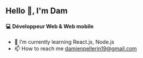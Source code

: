  ## Hello 👋, I'm Dam
	
 #### 💻 Développeur Web & Web mobile

+ 🌱 I’m currently learning React.js, Node.js
+ 📫 How to reach me damienpellerin19@gmail.com
<!--
**DamienPellerin/DamienPellerin** is a ✨ _special_ ✨ repository because its `README.md` (this file) appears on your GitHub profile.

Here are some ideas to get you started:

- 🔭 I’m currently working on ...
- 🌱 I’m currently learning ...
- 👯 I’m looking to collaborate on ...
- 🤔 I’m looking for help with ...
- 💬 Ask me about ...
- 📫 How to reach me: ...
- 😄 Pronouns: ...
- ⚡ Fun fact: ...
-->
